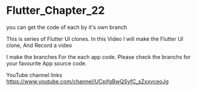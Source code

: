 # Flutter_Chapter_22 
you can get the code of each by it's own branch

This is series of Flutter UI clones. In this  Video I will make the Flutter UI clone, And  Record a video

I make the branches For the each app code.
Please check the branchs for your favourite App source code.


YouTube channel links
https://www.youtube.com/channel/UCpjfgBwQSyfC_sZxxvceoJg

